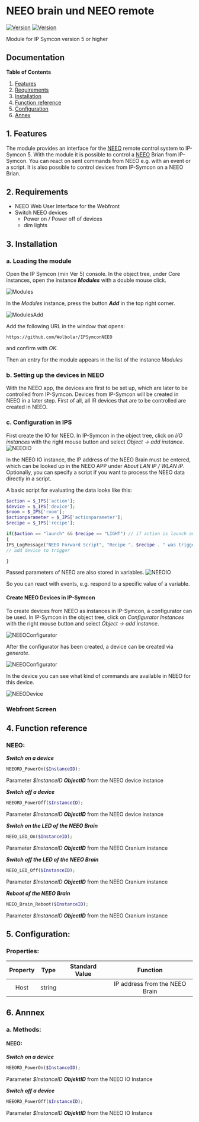 # NEEO brain und NEEO remote
[![Version](https://img.shields.io/badge/Symcon-PHPModul-red.svg)](https://www.symcon.de/service/dokumentation/entwicklerbereich/sdk-tools/sdk-php/)
[![Version](https://img.shields.io/badge/Symcon%20Version-5.0%20%3E-green.svg)](https://www.symcon.de/forum/threads/37412-IP-Symcon-5-0-%28Testing%29)


Module for IP Symcon version 5 or higher

## Documentation

**Table of Contents**

1. [Features](#1-features)
2. [Requirements](#2-requirements)
3. [Installation](#3-installation)
4. [Function reference](#4-functionreference)
5. [Configuration](#5-configuration)
6. [Annex](#6-annex)

## 1. Features

The module provides an interface for the [NEEO](https://neeo.com/ "NEEO") remote control system to IP-Symcon 5.
With the module it is possible to control a [NEEO](https://neeo.com/ "NEEO") Brian from IP-Symcon. You can react on sent commands from NEEO e.g. with an event or a script. It is also possible to control devices from IP-Symcon on a NEEO Brian.
	  
## 2. Requirements

 - NEEO Web User Interface for the Webfront
 - Switch NEEO devices
    - Power on / Power off of devices
    - dim lights

## 3. Installation

### a. Loading the module

Open the IP Symcon (min Ver 5) console. In the object tree, under Core instances, open the instance __*Modules*__ with a double mouse click.

![Modules](img/modules.png?raw=true "Modules")

In the _Modules_ instance, press the button __*Add*__ in the top right corner.

![ModulesAdd](img/plus_add.png?raw=true "Hinzufügen")
 
Add the following URL in the window that opens:

```	
https://github.com/Wolbolar/IPSymconNEEO  
```
    
and confirm with _OK_.    
    
Then an entry for the module appears in the list of the instance _Modules_

### b. Setting up the devices in NEEO  

With the NEEO app, the devices are first to be set up, which are later to be controlled from IP-Symcon. Devices from IP-Symcon will be created in NEEO in a later step.
First of all, all IR devices that are to be controlled are created in NEEO.


### c. Configuration in IPS

First create the IO for NEEO. In IP-Symcon in the object tree, click on _I/O instances_ with the right mouse button and select _Object -> add instance_.
![NEEOIO](img/NEEO_IO.png?raw=true "NEEOIO")

In the NEEO IO instance, the IP address of the NEEO Brain must be entered, which can be looked up in the NEEO APP under _About LAN IP / WLAN IP_. Optionally, you can specify a script if you want to process the NEEO data directly in a script.

A basic script for evaluating the data looks like this:

 ```php
$action = $_IPS['action'];
$device = $_IPS['device'];
$room = $_IPS['room'];
$actionparameter = $_IPS['actionparameter'];
$recipe = $_IPS['recipe'];

if($action == "launch" && $recipe == "LIGHT") // if action is launch and the recipe is LIGHT do something
{
IPS_LogMessage("NEEO Forward Script", "Recipe ". $recipe . " was triggered");
// add device to trigger

}
 ```  

Passed parameters of NEEO are also stored in variables.
![NEEOIO](img/NEEO_Variables.png?raw=true "NEEOIO")

So you can react with events, e.g. respond to a specific value of a variable.

#### Create NEEO Devices in IP-Symcon

To create devices from NEEO as instances in IP-Symcon, a configurator can be used. In IP-Symcon in the object tree, click on _Configurator Instances_ with the right mouse button and select _Object -> add instance_.

![NEEOConfigurator](img/NEEO_configurator.png?raw=true "NEEOConfigurator")

After the configurator has been created, a device can be created via _generate_.

![NEEOConfigurator](img/NEEO_configurator_1.png?raw=true "NEEOConfigurator")

In the device you can see what kind of commands are available in NEEO for this device.

![NEEODevice](img/NEEO_device.png?raw=true "NEEODevice")

### Webfront Screen



## 4. Function reference

### NEEO:

 _**Switch on a device**_
  
 ```php
 NEEORD_PowerOn($InstanceID);
 ```   
 
 Parameter _$InstanceID_ __*ObjectID*__ from the NEEO device instance
	
  _**Switch off a device**_
   
  ```php
  NEEORD_PowerOff($InstanceID);
  ```   
  
  Parameter _$InstanceID_ __*ObjectID*__ from the NEEO device instance
 
 _**Switch on the LED of the NEEO Brain**_
   
 ```php
 NEEO_LED_On($InstanceID);
 ```   
  
 Parameter _$InstanceID_ __*ObjectID*__ from the NEEO Cranium instance
 
 _**Switch off the LED of the NEEO Brain**_
   
 ```php
 NEEO_LED_Off($InstanceID);
 ```   
  
 Parameter _$InstanceID_ __*ObjectID*__ from the NEEO Cranium instance 

 _**Reboot of the NEEO Brain**_
   
 ```php
 NEEO_Brain_Reboot($InstanceID);
 ```   
  
 Parameter _$InstanceID_ __*ObjectID*__ from the NEEO Cranium instance	

## 5. Configuration:

### Properties:

| Property        | Type    | Standard Value | Function                                      |
| :-------------: | :-----: | :------------: | :-------------------------------------------: |
| Host            | string  |                | IP address from the NEEO Brain                |


## 6. Annnex

###  a. Methods:

#### NEEO:

 _**Switch on a device**_
  
 ```php
 NEEORD_PowerOn($InstanceID);
 ```   
 
 Parameter _$InstanceID_ __*ObjektID*__ from the NEEO IO Instance
	
  _**Switch off a device**_
   
  ```php
  NEEORD_PowerOff($InstanceID);
  ```   
  
  Parameter _$InstanceID_ __*ObjektID*__ from the NEEO IO Instance

